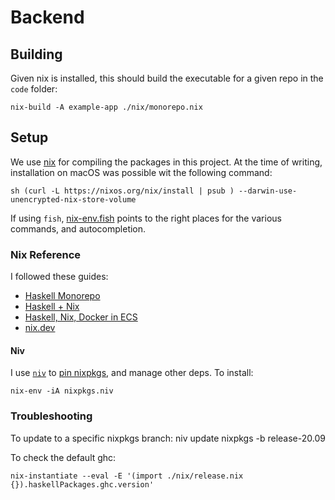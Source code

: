 # Backend

## Building

Given nix is installed, this should build the executable for a given repo in the `code` folder:

    nix-build -A example-app ./nix/monorepo.nix

## Setup

We use [nix](https://nixos.org/guides/install-nix.html) for compiling the packages in this project. At the time of writing, installation on
macOS was possible wit the following command:

    sh (curl -L https://nixos.org/nix/install | psub ) --darwin-use-unencrypted-nix-store-volume

If using `fish`, [nix-env.fish](https://github.com/lilyball/nix-env.fish) points to the right places
for the various commands, and autocompletion.

### Nix Reference

I followed these guides:

- [Haskell Monorepo](https://github.com/fghibellini/nix-haskell-monorepo)
- [Haskell + Nix](https://github.com/Gabriel439/haskell-nix/)
- [Haskell, Nix, Docker in ECS](https://williamyaoh.com/posts/2019-04-09-deploying-haskell-with-ecs-and-nix.htm)
- [nix.dev](https://nix.dev/tutorials/towards-reproducibility-pinning-nixpkgs.html#)

#### Niv

I use [`niv`](https://github.com/nmattia/niv) to [pin nixpkgs](https://nix.dev/tutorials/towards-reproducibility-pinning-nixpkgs.html#), and manage other deps. To install:

    nix-env -iA nixpkgs.niv

### Troubleshooting

To update to a specific nixpkgs branch:
    niv update nixpkgs -b release-20.09

To check the default ghc:

    nix-instantiate --eval -E '(import ./nix/release.nix {}).haskellPackages.ghc.version'
